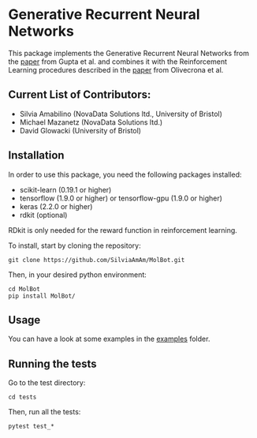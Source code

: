 # Generative Recurrent Neural Networks


This package implements the Generative Recurrent Neural Networks from the [paper](https://onlinelibrary.wiley.com/doi/10.1002/minf.201700111)  from Gupta et al. and combines it with the Reinforcement Learning procedures described in the [paper](https://jcheminf.biomedcentral.com/track/pdf/10.1186/s13321-017-0235-x) from Olivecrona et al.

## Current List of Contributors:


- Silvia Amabilino (NovaData Solutions ltd., University of Bristol)
- Michael Mazanetz (NovaData Solutions ltd.)
- David Glowacki (University of Bristol)

## Installation


In order to use this package, you need the following packages installed:

- scikit-learn (0.19.1 or higher)
- tensorflow (1.9.0 or higher) or tensorflow-gpu (1.9.0 or higher)
- keras (2.2.0 or higher)
- rdkit (optional)

RDkit is only needed for the reward function in reinforcement learning.

To install, start by cloning the repository:

```
git clone https://github.com/SilviaAmAm/MolBot.git
```

Then, in your desired python environment:

```
cd MolBot
pip install MolBot/
```

## Usage


You can have a look at some examples in the [examples](../examples) folder.

## Running the tests


Go to the test directory:

``cd tests``

Then, run all the tests:

``pytest test_*``


